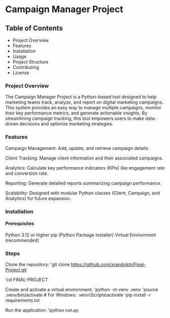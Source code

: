 # **Campaign Manager Project**

## Table of Contents
- Project Overview
- Features
- Installation
- Usage
- Project Structure
- Contributing
- License


### **Project Overview**
The Campaign Manager Project is a Python-based tool designed to help marketing teams track, analyze, and report on digital marketing campaigns. This system provides an easy way to manage multiple campaigns, monitor their key performance metrics, and generate actionable insights. By streamlining campaign tracking, this tool empowers users to make data-driven decisions and optimize marketing strategies.

### **Features**
Campaign Management: Add, update, and retrieve campaign details.

Client Tracking: Manage client information and their associated campaigns.

Analytics: Calculate key performance indicators (KPIs) like engagement rate and conversion rate.

Reporting: Generate detailed reports summarizing campaign performance.

Scalability: Designed with modular Python classes (Client, Campaign, and Analytics) for future expansion.

### **Installation**

#### **Prerequisites**
Python 3.12 or higher
pip (Python Package Installer)
Virtual Environment (recommended)

### **Steps**

Clone the repository:
'git clone https://github.com/xrandolph/Final-Project.git

'cd FINAL-PROJECT

Create and activate a virtual environment:
'python -m venv .venv
'source .venv/bin/activate  # For Windows: .venv\Scripts\activate
'pip install -r requirements.txt


Run the application:
'python run.py
